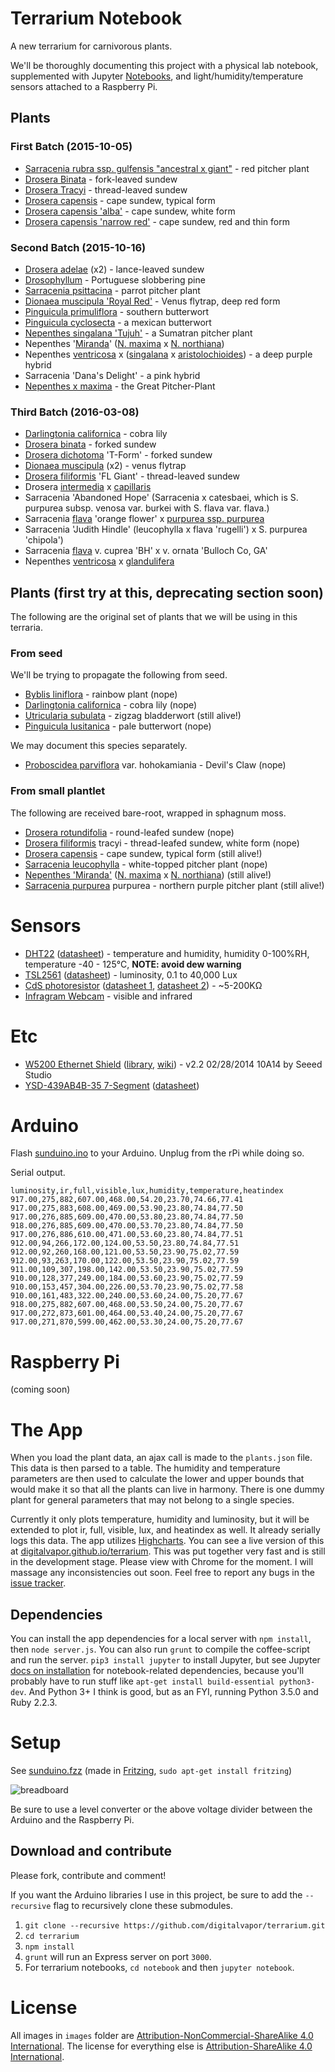 # Terrarium Notebook
A new terrarium for carnivorous plants.

We'll be thoroughly documenting this project with a physical lab notebook, supplemented with Jupyter [Notebooks](http://nbviewer.ipython.org/github/digitalvapor/terrarium/tree/master/), and light/humidity/temperature sensors attached to a Raspberry Pi.

## Plants

### First Batch (2015-10-05)

* [Sarracenia rubra ssp. gulfensis "ancestral x giant"](https://en.wikipedia.org/wiki/Sarracenia_rubra) - red pitcher plant
* [Drosera Binata](https://en.wikipedia.org/wiki/Drosera_binata) - fork-leaved sundew
* [Drosera Tracyi](https://en.wikipedia.org/wiki/Drosera_filiformis) - thread-leaved sundew
* [Drosera capensis](https://en.wikipedia.org/wiki/Drosera_capensis) - cape sundew, typical form
* [Drosera capensis 'alba'](https://en.wikipedia.org/wiki/Drosera_capensis) - cape sundew, white form
* [Drosera capensis 'narrow red'](https://en.wikipedia.org/wiki/Drosera_capensis) - cape sundew, red and thin form

### Second Batch (2015-10-16)

* [Drosera adelae](https://en.wikipedia.org/wiki/Drosera_adelae) (x2) - lance-leaved sundew
* [Drosophyllum](https://en.wikipedia.org/wiki/Drosophyllum) - Portuguese slobbering pine
* [Sarracenia psittacina](https://en.wikipedia.org/wiki/Sarracenia_psittacina) - parrot pitcher plant
* [Dionaea muscipula 'Royal Red'](https://en.wikipedia.org/wiki/List_of_Venus_flytrap_cultivars) - Venus flytrap, deep red form
* [Pinguicula primuliflora](https://en.wikipedia.org/wiki/Pinguicula_primuliflora) - southern butterwort
* [Pinguicula cyclosecta](https://de.wikipedia.org/wiki/Pinguicula_cyclosecta) - a mexican butterwort
* [Nepenthes singalana 'Tujuh'](https://en.wikipedia.org/wiki/Nepenthes_singalana) - a Sumatran pitcher plant
* Nepenthes '[Miranda](https://en.wikipedia.org/wiki/Nepenthes_%27Miranda%27)' ([N. maxima](https://en.wikipedia.org/wiki/Nepenthes_maxima) x [N. northiana](https://en.wikipedia.org/wiki/Nepenthes_northiana))
* Nepenthes [ventricosa](https://en.wikipedia.org/wiki/Nepenthes_ventricosa) x ([singalana](https://en.wikipedia.org/wiki/Nepenthes_singalana) x [aristolochioides](https://en.wikipedia.org/wiki/Nepenthes_aristolochioides)) - a deep purple hybrid
* Sarracenia 'Dana's Delight' - a pink hybrid
* [Nepenthes x maxima](https://en.wikipedia.org/wiki/Nepenthes_maxima) - the Great Pitcher-Plant

### Third Batch (2016-03-08)

* [Darlingtonia californica](https://en.wikipedia.org/wiki/Darlingtonia_californica) - cobra lily
* [Drosera binata](https://en.wikipedia.org/wiki/Drosera_binata) - forked sundew
* [Drosera dichotoma](https://en.wikipedia.org/wiki/Drosera_binata#Taxonomy_and_botanical_history) 'T-Form' - forked sundew
* [Dionaea muscipula](https://en.wikipedia.org/wiki/Venus_flytrap) (x2) - venus flytrap
* [Drosera filiformis](https://en.wikipedia.org/wiki/Drosera_filiformis) 'FL Giant' - thread-leaved sundew
* Drosera [intermedia](https://en.wikipedia.org/wiki/Drosera_intermedia) x [capillaris](https://en.wikipedia.org/wiki/Drosera_capillaris)
* Sarracenia 'Abandoned Hope' (Sarracenia x catesbaei, which is S. purpurea subsp. venosa var. burkei with S. flava var. flava.)
* Sarracenia [flava](https://en.wikipedia.org/wiki/Sarracenia_flava) 'orange flower' x [purpurea ssp. purpurea](https://en.wikipedia.org/wiki/Sarracenia_purpurea#Taxonomy)
* Sarracenia 'Judith Hindle' (leucophylla x flava 'rugelli') x S. purpurea 'chipola')
* Sarracenia [flava](https://en.wikipedia.org/wiki/Sarracenia_flava) v. cuprea 'BH' x v. ornata 'Bulloch Co, GA'
* Nepenthes [ventricosa](https://en.wikipedia.org/wiki/Nepenthes_ventricosa) x [glandulifera](https://en.wikipedia.org/wiki/Nepenthes_glandulifera)

## Plants (first try at this, deprecating section soon)
The following are the original set of plants that we will be using in this terraria.

### From seed
We'll be trying to propagate the following from seed.

* [Byblis liniflora](https://en.wikipedia.org/wiki/Byblis_liniflora) - rainbow plant (nope)
* [Darlingtonia californica](https://en.wikipedia.org/wiki/Darlingtonia_californica) - cobra lily (nope)
* [Utricularia subulata](https://en.wikipedia.org/wiki/Utricularia_subulata) - zigzag bladderwort (still alive!)
* [Pinguicula lusitanica](https://en.wikipedia.org/wiki/Pinguicula_lusitanica) - pale butterwort (nope)

We may document this species separately.

* [Proboscidea parviflora](https://en.wikipedia.org/wiki/Proboscidea_parviflora) var. hohokamiania - Devil's Claw (nope)

### From small plantlet
The following are received bare-root, wrapped in sphagnum moss.

* [Drosera rotundifolia](https://en.wikipedia.org/wiki/Drosera_rotundifolia) - round-leafed sundew (nope)
* [Drosera filiformis](https://en.wikipedia.org/wiki/Drosera_filiformis) tracyi - thread-leafed sundew, white form (nope)
* [Drosera capensis](https://en.wikipedia.org/wiki/Drosera_capensis) - cape sundew, typical form (still alive!)
* [Sarracenia leucophylla](https://en.wikipedia.org/wiki/Sarracenia_leucophylla) - white-topped pitcher plant (nope)
* [Nepenthes 'Miranda'](https://en.wikipedia.org/wiki/Nepenthes_%27Miranda%27) ([N. maxima](https://en.wikipedia.org/wiki/Nepenthes_maxima) x [N. northiana](https://en.wikipedia.org/wiki/Nepenthes_northiana)) (still alive!)
* [Sarracenia purpurea](https://en.wikipedia.org/wiki/Sarracenia_purpurea) purpurea - northern purple pitcher plant (still alive!)

# Sensors
* [DHT22](http://www.adafruit.com/products/385) ([datasheet](https://www.adafruit.com/datasheets/DHT22.pdf)) - temperature and humidity, humidity 0-100%RH, temperature -40 - 125°C, **NOTE: avoid dew warning**
* [TSL2561](https://www.adafruit.com/products/439) ([datasheet](https://www.adafruit.com/datasheets/TSL256x.pdf)) - luminosity, 0.1 to 40,000 Lux
* [CdS photoresistor](https://www.adafruit.com/products/161) ([datasheet 1](https://learn.adafruit.com/system/assets/assets/000/010/127/original/PDV-P8001.pdf), [datasheet 2](https://learn.adafruit.com/system/assets/assets/000/010/128/original/DTS_A9950_A7060_B9060.pdf)) - ~5-200KΩ
* [Infragram Webcam](https://www.adafruit.com/products/1722) - visible and infrared

# Etc
* [W5200 Ethernet Shield](http://www.seeedstudio.com/depot/W5200-Ethernet-Shield-p-1577.html) ([library](https://github.com/Seeed-Studio/Ethernet_Shield_W5200), [wiki](http://www.seeedstudio.com/wiki/Ethernet_Shield_V2.4)) - v2.2 02/28/2014 10A14 by Seeed Studio
* [YSD-439AB4B-35 7-Segment](https://www.sparkfun.com/products/9481) ([datasheet](http://www.sparkfun.com/datasheets/Components/LED/7-Segment/YSD-439AB4B-35.pdf))

# Arduino
Flash [sunduino.ino](https://github.com/digitalvapor/terrarium/blob/master/sunduino/sunduino.ino) to your Arduino. Unplug from the rPi while doing so.

Serial output.

```
luminosity,ir,full,visible,lux,humidity,temperature,heatindex
917.00,275,882,607.00,468.00,54.20,23.70,74.66,77.41
917.00,275,883,608.00,469.00,53.90,23.80,74.84,77.50
917.00,276,885,609.00,470.00,53.80,23.80,74.84,77.50
918.00,276,885,609.00,470.00,53.70,23.80,74.84,77.50
917.00,276,886,610.00,471.00,53.60,23.80,74.84,77.51
912.00,94,266,172.00,124.00,53.50,23.80,74.84,77.51
912.00,92,260,168.00,121.00,53.50,23.90,75.02,77.59
912.00,93,263,170.00,122.00,53.50,23.90,75.02,77.59
911.00,109,307,198.00,142.00,53.50,23.90,75.02,77.59
910.00,128,377,249.00,184.00,53.60,23.90,75.02,77.59
910.00,153,457,304.00,226.00,53.70,23.90,75.02,77.58
910.00,161,483,322.00,240.00,53.60,24.00,75.20,77.67
918.00,275,882,607.00,468.00,53.50,24.00,75.20,77.67
917.00,272,873,601.00,464.00,53.40,24.00,75.20,77.67
917.00,271,870,599.00,462.00,53.30,24.00,75.20,77.67
```

# Raspberry Pi
(coming soon)

# The App
When you load the plant data, an ajax call is made to the `plants.json` file. This data is then parsed to a table. The humidity and temperature parameters are then used to calculate the lower and upper bounds that would make it so that all the plants can live in harmony. There is one dummy plant for general parameters that may not belong to a single species.

Currently it only plots temperature, humidity and luminosity, but it will be extended to plot ir, full, visible, lux, and heatindex as well. It already serially logs this data. The app utilizes [Highcharts](http://www.highcharts.com/). You can see a live version of this at [digitalvapor.github.io/terrarium](https://digitalvapor.github.io/terrarium). This was put together very fast and is still in the development stage. Please view with Chrome for the moment. I will massage any inconsistencies out soon. Feel free to report any bugs in the [issue tracker](https://github.com/digitalvapor/terrarium/issues).

## Dependencies
You can install the app dependencies for a local server with `npm install`, then `node server.js`. You can also run `grunt` to compile the coffee-script and run the server. `pip3 install jupyter` to install Jupyter, but see Jupyter [docs on installation](https://jupyter.readthedocs.org/en/latest/install.html) for notebook-related dependencies, because you'll probably have to run stuff like `apt-get install build-essential python3-dev`. And Python 3+ I think is good, but as an FYI, running Python 3.5.0 and Ruby 2.2.3.

# Setup
See [sunduino.fzz](https://github.com/digitalvapor/terrarium/blob/master/sunduino.fzz) (made in [Fritzing](http://fritzing.org), `sudo apt-get install fritzing`)

![breadboard](https://github.com/digitalvapor/terrarium/blob/master/images/sunduino_breadboard.png "Sunduino connections")

Be sure to use a level converter or the above voltage divider between the Arduino and the Raspberry Pi.

## Download and contribute
Please fork, contribute and comment!

If you want the Arduino libraries I use in this project, be sure to add the `--recursive` flag to recursively clone these submodules.

1. `git clone --recursive https://github.com/digitalvapor/terrarium.git`
2. `cd terrarium`
3. `npm install`
4. `grunt` will run an Express server on port `3000`.
5. For terrarium notebooks, `cd notebook` and then `jupyter notebook`.

# License
All images in `images` folder are [Attribution-NonCommercial-ShareAlike 4.0 International](https://creativecommons.org/licenses/by-nc-sa/4.0/). The license for everything else is [Attribution-ShareAlike 4.0 International](https://creativecommons.org/licenses/by-sa/4.0/).
